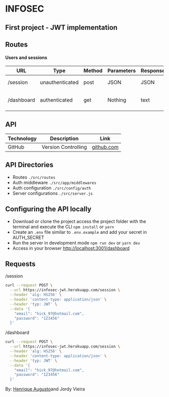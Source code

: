 # INFOSEC

## First project - JWT implementation

## Routes

#### Users and sessions

| URL        | Type            | Method | Parameters | Response | Action                  |
| ---------- | --------------- | ------ | ---------- | -------- | ----------------------- |
| /session   | unauthenticated | post   | JSON       | JSON     | Create a new session    |
| /dashboard | authenticated   | get    | Nothing    | text     | JWT authentication test |

## API

| Technology | Description         | Link         |
| ---------- | ------------------- | ------------ |
| GitHub     | Version Controlling | [github.com] |

## API Directories

- Routes `./src/routes`
- Auth middleware `./src/app/middlewares`
- Auth configuration `./src/config/auth`
- Server configurations `./src/server.js`

## Configuring the API locally

- Download or clone the project access the project folder with the terminal and execute the CLI <code>npm install</code> or <code>yarn</code>
- Create an `.env` file similar to `.env.example` and add your secret in AUTH_SECRET
- Run the server in development mode <code>npm run dev</code> or <code>yarn dev </code>
- Access in your browser <a href="http://localhost:3001/dashboard">http://localhost:3001/dashboard</a>

## Requests

/session

```bash
curl --request POST \
  --url https://infosec-jwt.herokuapp.com/session \
  --header 'alg: HS256' \
  --header 'content-type: application/json' \
  --header 'typ: JWT' \
  --data '{
	"email": "hick_97@hotmail.com",
	"password": "123456"
  }'
```

/dashboard

```bash
curl --request POST \
  --url https://infosec-jwt.herokuapp.com/session \
  --header 'alg: HS256' \
  --header 'content-type: application/json' \
  --header 'typ: JWT' \
  --data '{
	"email": "hick_97@hotmail.com",
	"password": "123456"
  }'
```

By: <a href="https://github.com/hick97">Henrique Augusto</a>and Jordy Vieira

[mlab.com]: https://mlab.com
[github.com]: https://www.github.com
